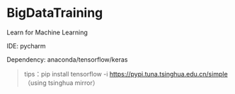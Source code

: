 # BigDataTraining

Learn for Machine Learning

IDE: pycharm

Dependency: anaconda/tensorflow/keras
> tips：pip install tensorflow -i https://pypi.tuna.tsinghua.edu.cn/simple （using tsinghua mirror）

